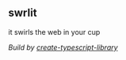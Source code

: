 ## swrlit
it swirls the web in your cup

*Build by [create-typescript-library](https://github.com/ryancat/create-typescript-library)*